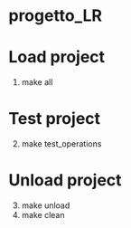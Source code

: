 # progetto_LR

# Load project
1. make all

# Test project
2. make test_operations

# Unload project
3. make unload
4. make clean